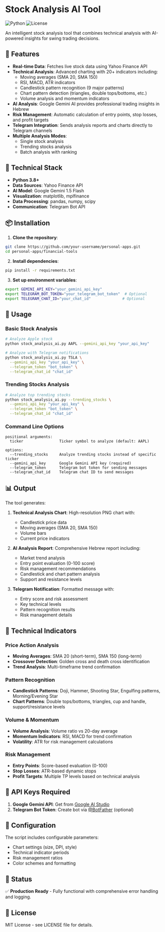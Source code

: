 # Stock Analysis AI Tool

![Python](https://img.shields.io/badge/python-v3.8+-blue.svg)
![License](https://img.shields.io/badge/license-MIT-blue.svg)

An intelligent stock analysis tool that combines technical analysis with AI-powered insights for swing trading decisions.

## 🎯 Features

- **Real-time Data**: Fetches live stock data using Yahoo Finance API
- **Technical Analysis**: Advanced charting with 20+ indicators including:
  - Moving averages (SMA 20, SMA 150)
  - RSI, MACD, ATR indicators
  - Candlestick pattern recognition (9 major patterns)
  - Chart pattern detection (triangles, double tops/bottoms, etc.)
  - Volume analysis and momentum indicators
- **AI Analysis**: Google Gemini AI provides professional trading insights in Hebrew
- **Risk Management**: Automatic calculation of entry points, stop losses, and profit targets
- **Telegram Integration**: Sends analysis reports and charts directly to Telegram channels
- **Multiple Analysis Modes**:
  - Single stock analysis
  - Trending stocks analysis
  - Batch analysis with ranking

## 🔧 Technical Stack

- **Python 3.8+**
- **Data Sources**: Yahoo Finance API
- **AI Model**: Google Gemini 1.5 Flash
- **Visualization**: matplotlib, mplfinance
- **Data Processing**: pandas, numpy, scipy
- **Communication**: Telegram Bot API

## 📦 Installation

1. **Clone the repository**:
```bash
git clone https://github.com/your-username/personal-apps.git
cd personal-apps/financial-tools
```

2. **Install dependencies**:
```bash
pip install -r requirements.txt
```

3. **Set up environment variables**:
```bash
export GEMINI_API_KEY="your_gemini_api_key"
export TELEGRAM_BOT_TOKEN="your_telegram_bot_token"  # Optional
export TELEGRAM_CHAT_ID="your_chat_id"              # Optional
```

## 🚀 Usage

### Basic Stock Analysis
```bash
# Analyze Apple stock
python stock_analysis_ai.py AAPL --gemini_api_key "your_api_key"

# Analyze with Telegram notifications
python stock_analysis_ai.py TSLA \
  --gemini_api_key "your_api_key" \
  --telegram_token "bot_token" \
  --telegram_chat_id "chat_id"
```

### Trending Stocks Analysis
```bash
# Analyze top trending stocks
python stock_analysis_ai.py --trending_stocks \
  --gemini_api_key "your_api_key" \
  --telegram_token "bot_token" \
  --telegram_chat_id "chat_id"
```

### Command Line Options
```
positional arguments:
  ticker                Ticker symbol to analyze (default: AAPL)

options:
  --trending_stocks     Analyze trending stocks instead of specific ticker
  --gemini_api_key      Google Gemini API key (required)
  --telegram_token      Telegram bot token for sending messages
  --telegram_chat_id    Telegram chat ID to send messages
```

## 📊 Output

The tool generates:

1. **Technical Analysis Chart**: High-resolution PNG chart with:
   - Candlestick price data
   - Moving averages (SMA 20, SMA 150)
   - Volume bars
   - Current price indicators

2. **AI Analysis Report**: Comprehensive Hebrew report including:
   - Market trend analysis
   - Entry point evaluation (0-100 score)
   - Risk management recommendations
   - Candlestick and chart pattern analysis
   - Support and resistance levels

3. **Telegram Notification**: Formatted message with:
   - Entry score and risk assessment
   - Key technical levels
   - Pattern recognition results
   - Risk management details

## 🎯 Technical Indicators

### Price Action Analysis
- **Moving Averages**: SMA 20 (short-term), SMA 150 (long-term)
- **Crossover Detection**: Golden cross and death cross identification
- **Trend Analysis**: Multi-timeframe trend confirmation

### Pattern Recognition
- **Candlestick Patterns**: Doji, Hammer, Shooting Star, Engulfing patterns, Morning/Evening Star
- **Chart Patterns**: Double tops/bottoms, triangles, cup and handle, support/resistance levels

### Volume & Momentum
- **Volume Analysis**: Volume ratio vs 20-day average
- **Momentum Indicators**: RSI, MACD for trend confirmation
- **Volatility**: ATR for risk management calculations

### Risk Management
- **Entry Points**: Score-based evaluation (0-100)
- **Stop Losses**: ATR-based dynamic stops
- **Profit Targets**: Multiple TP levels based on technical analysis

## 🔐 API Keys Required

1. **Google Gemini API**: Get from [Google AI Studio](https://makersuite.google.com/app/apikey)
2. **Telegram Bot Token**: Create bot via [@BotFather](https://t.me/botfather) (optional)

## 📝 Configuration

The script includes configurable parameters:
- Chart settings (size, DPI, style)
- Technical indicator periods
- Risk management ratios
- Color schemes and formatting

## 🚦 Status

✅ **Production Ready** - Fully functional with comprehensive error handling and logging.

## 📜 License

MIT License - see LICENSE file for details.
